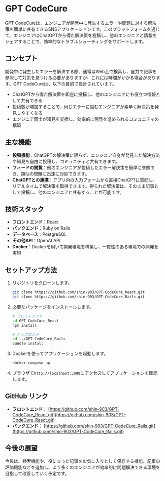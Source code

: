 # GPT CodeCure

GPT CodeCureは、エンジニアが開発中に発生するエラーや問題に対する解決策を簡単に共有できるSNSアプリケーションです。このプラットフォームを通じて、エンジニアはChatGPTから得た解決策を投稿し、他のエンジニアと情報をシェアすることで、効率的なトラブルシューティングをサポートします。

## コンセプト

開発中に発生したエラーを解決する際、通常はWeb上で検索し、自力で記事を参照して対策を見つける必要がありますが、これには時間がかかる場合があります。GPT CodeCureは、以下の目的で設計されています。

- ChatGPTから得た解決策を即座に投稿し、他のエンジニアにも役立つ情報として共有できる
- 投稿数が増加することで、同じエラーに悩むエンジニアが素早く解決策を発見しやすくなる
- エンジニア同士が知見を交換し、効率的に開発を進められるコミュニティの構築

## 主な機能

- **投稿機能**：ChatGPTの解決策に限らず、エンジニア自身が発見した解決方法や知見も自由に投稿し、コミュニティと共有できます。
- **フィードの閲覧**：他のエンジニアが投稿したエラー解決策を簡単に参照でき、類似の問題に迅速に対処できます。
- **ChatGPTとの連携**：アプリ内の入力フォームから直接ChatGPTに質問し、リアルタイムで解決策を取得できます。得られた解決策は、そのまま記事として投稿し、他のエンジニアと共有することが可能です。

## 技術スタック

- **フロントエンド**：React  
- **バックエンド**：Ruby on Rails
- **データベース**：PostgreSQL  
- **その他API**：OpenAI API 
- **Docker**：Dockerを用いて開発環境を構築し、一貫性のある環境での開発を実現  

## セットアップ方法

1. リポジトリをクローンします。

    ```bash
    git clone https://github.com/shin-903/GPT-CodeCure_React.git
    git clone https://github.com/shin-903/GPT-CodeCure_Rails.git
    ```

2. 必要なパッケージをインストールします。

    ```bash
    # フロントエンド
    cd GPT-CodeCure_React
    npm install

    # バックエンド
    cd ../GPT-CodeCure_Rails
    bundle install
    ```

3. Dockerを使ってアプリケーションを起動します。

    ```bash
    docker-compose up
    ```

4. ブラウザで`http://localhost:3000`にアクセスしてアプリケーションを確認します。

## GitHub リンク

- **フロントエンド**： [https://github.com/shin-903/GPT-CodeCure_React.git](https://github.com/shin-903/GPT-CodeCure_React.git)
- **バックエンド**： [https://github.com/shin-903/GPT-CodeCure_Rails.git](https://github.com/shin-903/GPT-CodeCure_Rails.git)


## 今後の展望

今後は、検索機能や、役に立った記事をお気に入りとして保存する機能、記事の評価機能などを追加し、より多くのエンジニアが効率的に問題解決できる環境を目指して改善していく予定です。
